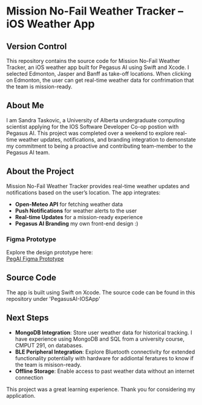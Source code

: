 # **Mission No-Fail Weather Tracker – iOS Weather App**  

## **Version Control**  
This repository contains the source code for Mission No-Fail Weather Tracker, an iOS weather app built for Pegasus AI using Swift and Xcode. I selected Edmonton, Jasper and Banff as take-off locations. When clicking on Edmonton, the user can get real-time weather data for confrimation that the team is mission-ready.

## **About Me**  
I am Sandra Taskovic, a University of Alberta undergraduate computing scientist applying for the IOS Software Developer Co-op postion with Pegasus AI. This project was completed over a weekend to explore real-time weather updates, notifications, and branding integration to demonstate my commitment to being a proactive and contributing team-member to the Pegasus AI team.

## **About the Project**  
Mission No-Fail Weather Tracker provides real-time weather updates and notifications based on the user’s location. The app integrates:  
- **Open-Meteo API** for fetching weather data  
- **Push Notifications** for weather alerts to the user  
- **Real-time Updates** for a mission-ready experience
- **Pegasus AI Branding** my own front-end design :)  

### **Figma Prototype**  
Explore the design prototype here:  
[PegAI Figma Prototype](https://www.figma.com/proto/w2YM6LYw0J8UkcTRltcBAJ/PegAI?node-id=2-3&p=f&t=xy7OtiCCXVn3Vi7t-1&scaling=scale-down&content-scaling=fixed&page-id=0%3A1&starting-point-node-id=2%3A3)  

## **Source Code**  
The app is built using Swift on Xcode. The source code can be found in this repository under 'PegasusAI-IOSApp'


## **Next Steps**  
- **MongoDB Integration**: Store user weather data for historical tracking. I have experience using MongoDB and SQL from a university course, CMPUT 291, on databases. 
- **BLE Peripheral Integration**: Explore Bluetooth connectivity for extended functionality potentially with hardware for addiontal feratures to know if the team is misison-ready.   
- **Offline Storage**: Enable access to past weather data without an internet connection  

This project was a great learning experience. Thank you for considering my application.
